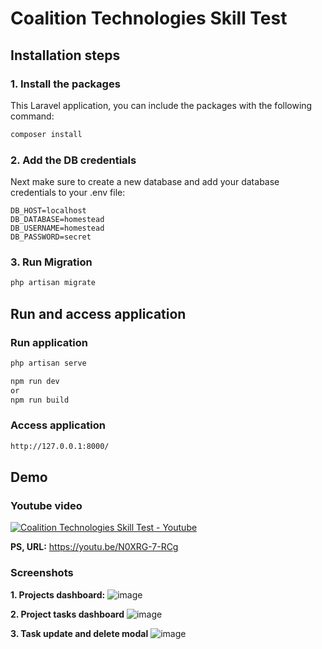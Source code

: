 # Coalition Technologies Skill Test

## Installation steps

### 1. Install the packages

This Laravel application, you can include the packages with the following command:

```bash
composer install
```

### 2. Add the DB credentials

Next make sure to create a new database and add your database credentials to your .env file:

```
DB_HOST=localhost
DB_DATABASE=homestead
DB_USERNAME=homestead
DB_PASSWORD=secret
```

### 3. Run Migration
```bash
php artisan migrate
```

## Run and access application
### Run application
```bash
php artisan serve
```
```bash
npm run dev 
or 
npm run build
```
### Access application
```bash
http://127.0.0.1:8000/
```

## Demo
### Youtube video
[![Coalition Technologies Skill Test - Youtube](https://user-images.githubusercontent.com/16781160/218309627-5c68c648-311f-4216-950a-d8a0f9402519.png)](https://www.youtube.com/watch?v=N0XRG-7-RCg)

**PS, URL:** https://youtu.be/N0XRG-7-RCg

### Screenshots
**1. Projects dashboard:**
![image](https://user-images.githubusercontent.com/16781160/218308571-f197df34-18b5-4fad-af51-3b46ff7e9e61.png)

**2. Project tasks dashboard**
![image](https://user-images.githubusercontent.com/16781160/218308417-d030ccdf-539c-4c9e-8559-0224cf70d886.png)

**3. Task update and delete modal**
![image](https://user-images.githubusercontent.com/16781160/218308464-b4c7aef5-588b-4162-9eed-cea7392399d2.png)

